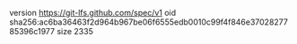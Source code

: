version https://git-lfs.github.com/spec/v1
oid sha256:ac6ba36463f2d964b967be06f6555edb0010c99f4f846e3702827785396c1977
size 2335
